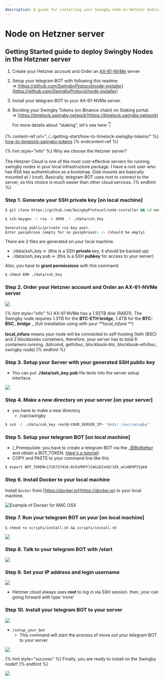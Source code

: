 ```yaml
---
description: A guide for installing your Swingby node on Hetzner dedicated servers.
---
```


# Node on Hetzner server

## Getting Started guide to deploy Swingby Nodes in the Hetzner server

1. Create your Hetzner account and Order an [AX-61-NVMe](https://www.hetzner.com/dedicated-rootserver/ax61-nvme/configurator) server&#x20;
2. Setup your telegram BOT with following this readme:\
   \=> [https://github.com/SwingbyProtocol/node-installer](https://github.com/SwingbyProtocol/node-installer)
3. Install your telegram BOT to your AX-61-NVMe server.
4.  Bonding your Swingby Tokens (on Binance chain) on Staking portal:\
    \=> [https://timelock.swingby.network](https://timelock.swingby.network)

    For more details about "staking", let's see here 👇

{% content-ref url="../../getting-start/how-to-timelock-swingby-tokens/" %}
[how-to-timelock-swingby-tokens](../../getting-start/how-to-timelock-swingby-tokens/)
{% endcontent-ref %}

{% hint style="info" %}
Why we choose the Hetzner server?\
\
The Hetzner Cloud is one of the most cost-effective servers for running swingby nodes in your local infrastructure package. I have a root user who has RSA key authentication as a bootstrap. Disk mounts are basically mounted at / (root). Basically, telegram BOT uses root to connect to the server, so this choice is much easier than other cloud services.
{% endhint %}

### Step 1. Generate your SSH private key \[on local machine]

```bash
$ git clone https://github.com/SwingbyProtocol/node-installer && cd node-installer
```

```bash
$ ssh-keygen -t rsa -b 4096 -f ./data/ssh_key   
```

```bash
Generating public/private rsa key pair.
Enter passphrase (empty for no passphrase): <- (should be empty)

```

There are 2 files are generated on your local machine.&#x20;

* ./data/ssh\_key  <- (this is a SSH **private** key, it should be backed up)
* ./data/ssh\_key.pub   <- (this is a SSH **pubkey** for access to your server)

Also, you have to **grant permissions** with this command.

```bash
$ chmod 600 ./data/ssh_key   
```

### Step 2. Order your Hetzner account and Order an AX-61-NVMe server&#x20;

![](<../../.gitbook/assets/image (25).png>)

{% hint style="info" %}
&#x20;AX-61 NVMe has a 1.92TB disk (RAID1), The Swingby node requires 1.3TB for the **BTC-ETH bridge**, 1.4TB for the **BTC-BSC**_ _**bridge**_ _ (full installation using with your _**local\_infura **_)\
\
**local\_infura** means your node will be connected to self-hosting Geth (BSC) and 2 blockbooks containers, therefore, your server has to total 6 containers running. (bitcoind, geth/bsc, blockbook-btc, blockbook-eth/bsc, swingby node)
{% endhint %}

### Step 3. Setup your Server with your generated SSH public key

* You can put **./data/ssh\_key.pub** file texts into the server setup interface.

![](<../../.gitbook/assets/image (34).png>)

### Step 4. Make a new directory on your server \[on your server]

* you have to make a new directory&#x20;
  * /var/swingby

```bash
$ ssh -i ./data/ssh_key root@<YOUR_SERVER_IP> "mkdir /var/swingby" 
```

### Step 5. Setup your telegram BOT  \[on local machine]

* (_Prerequisite: you have to create a telegram BOT via the _[_@Botfather_](https://t.me/botfather) and obtain a BOT\_TOKEN. [Here's a tutorial](https://www.siteguarding.com/en/how-to-get-telegram-bot-api-token))&#x20;
* COPY and PASTE to your command line like this

```bash
$ export BOT_TOKEN=1716737416:ACEoPHFFlCAGiD2xGQl3Zk_wCoOD9P3Igk0
```

### Step 6. Install Docker to your local machine

Install `Docker` from [https://docker.io](https://docker.io) to your local machine.&#x20;

![Example of Docker for MAC OSX ](<../../.gitbook/assets/image (31).png>)

### Step 7. Run your telegram BOT on your \[on local machine]

```
$ chmod +x scripts/install.sh && scripts/install.sh
```

![](<../../.gitbook/assets/image (30).png>)

### Step 8. Talk to your telegram BOT with /start

![](<../../.gitbook/assets/image (33).png>)

### Step 9. Set your IP address and login username&#x20;

![](<../../.gitbook/assets/image (29).png>)

* Hetzner cloud always uses **root** to log in via SSH session. then, your can going forward with type 'none'&#x20;

### Step 10. Install your telegram BOT to your server

![](<../../.gitbook/assets/image (28).png>)

* `/setup_your_bot  `
  * This command will start the process of move out your telegram BOT to your server

![](<../../.gitbook/assets/image (32).png>)

{% hint style="success" %}
Finally, you are ready to install on the Swingby node!!
{% endhint %}

![](<../../.gitbook/assets/image (35).png>)
